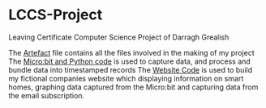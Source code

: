 # LCCS-Project
Leaving Certificate Computer Science Project of Darragh Grealish

The [Artefact](https://github.com/Darragh-Grealish/LCCS-Project/tree/main/Artefact) file contains all the files involved in the making of my project 
The [Micro:bit and Python code](https://github.com/Darragh-Grealish/LCCS-Project/tree/main/Artefact/Microbit%20and%20Python%20Code) is used to capture data, and process and bundle data into timestamped records 
The [Website Code](https://github.com/Darragh-Grealish/LCCS-Project/tree/main/Artefact/Website%20Code) is used to build my fictional companies website which displaying information on smart homes, graphing data captured from the Micro:bit and capturing data from the email subscription.
